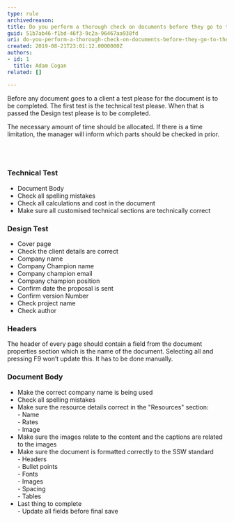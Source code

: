 ```yaml
---
type: rule
archivedreason: 
title: Do you perform a thorough check on documents before they go to the client?
guid: 51b7ab46-f1bd-46f3-9c2a-96467aa938fd
uri: do-you-perform-a-thorough-check-on-documents-before-they-go-to-the-client
created: 2019-08-21T23:01:12.0000000Z
authors:
- id: 1
  title: Adam Cogan
related: []

---
```



<p class="ssw15-rteElement-P">Before any document goes to a client a test please for the document is to be completed. The first test is the technical test please. When that is passed the Design test please is to be completed.</p><p class="ssw15-rteElement-P">The necessary amo​unt of time should be allocated. If there is a time limitation, the manager will inform which parts should be checked in prior.​<br></p>
<br><excerpt class='endintro'></excerpt><br>
<h3 class="ssw15-rteElement-H3">​Technical Test<br></h3><ul><li>Document Body</li><li>Check all spelling mistakes</li><li>Check all calculations and cost in the document</li><li>Make sure all customised technical sections are technically correct</li></ul><h3 class="ssw15-rteElement-H3">Design Test<br></h3><p></p><ul><li>Cover page</li><li>Check the client details are correct</li><li>Company name</li><li>Company Champion name</li><li>Company champion email</li><li>Company champion position</li><li>Confirm date the proposal is sent</li><li>Confirm version Number</li><li>Check project name</li><li>Check author</li></ul><h3 class="ssw15-rteElement-H3">Headers</h3>The header of every page should contain a field from the document properties section which is the name of the document.&#160;Selecting all and pressing F9 won’t update this. It has to be done manually.<div><h3 class="ssw15-rteElement-H3">​Document Body</h3><ul><li>Make the correct company name is being used</li><li>Check all spelling mistakes</li><li>Make sure the resource details correct in the &quot;Resources&quot; section&#58;&#160;<br>- Name<br>- Rates<br>- Image<br></li><li>Make sure the images relate to the content and the captions are related to the images<br></li><li>Make sure the document is formatted correctly to the SSW standard<br>- Headers<br>- Bullet points<br>- Fonts<br>- Images<br>- Spacing<br>- Tables&#160;</li><li>Last thing to complete <br>- Update all fields before final save​</li></ul><p></p></div>


